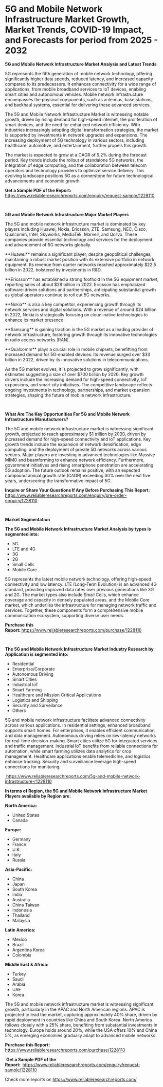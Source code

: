 <p><h1>5G and Mobile Network Infrastructure Market Growth, Market Trends, COVID-19 Impact, and Forecasts for period from 2025 - 2032</h1></p><p><strong>5G and Mobile Network Infrastructure Market Analysis and Latest Trends</strong></p>
<p><p>5G represents the fifth generation of mobile network technology, offering significantly higher data speeds, reduced latency, and increased capacity compared to its predecessors. It enhances connectivity for a wide range of applications, from mobile broadband services to IoT devices, enabling smart cities and autonomous vehicles. Mobile network infrastructure encompasses the physical components, such as antennas, base stations, and backhaul systems, essential for delivering these advanced services.</p><p>The 5G and Mobile Network Infrastructure Market is witnessing notable growth, driven by rising demand for high-speed internet, the proliferation of smart devices, and the need for enhanced network efficiency. With industries increasingly adopting digital transformation strategies, the market is supported by investments in network upgrades and expansions. The increasing deployment of 5G technology in various sectors, including healthcare, automotive, and entertainment, further propels this growth.</p><p>The market is expected to grow at a CAGR of 5.2% during the forecast period. Key trends include the rollout of standalone 5G networks, the integration of edge computing, and the collaboration between telecom operators and technology providers to optimize service delivery. This evolving landscape positions 5G as a cornerstone for future technological advancements and economic growth.</p></p>
<p><strong>Get a Sample PDF of the Report:&nbsp;</strong> <a href="https://www.reliableresearchreports.com/enquiry/request-sample/1228110?utm_campaign=2480&utm_medium=2&utm_source=Github&utm_content=ia&utm_term=15022025&utm_id=5g-and-mobile-network-infrastructure">https://www.reliableresearchreports.com/enquiry/request-sample/1228110</a></p>
<p>&nbsp;</p>
<p><strong>5G and Mobile Network Infrastructure Major Market Players</strong></p>
<p><p>The 5G and mobile network infrastructure market is dominated by key players including Huawei, Nokia, Ericsson, ZTE, Samsung, NEC, Cisco, Qualcomm, Intel, Skyworks, MediaTek, Marvell, and Qorvo. These companies provide essential technology and services for the deployment and advancement of 5G networks globally.</p><p>**Huawei** remains a significant player, despite geopolitical challenges, maintaining a robust market position with its extensive portfolio in network equipment. Its revenue from carrier networks reached approximately $22.5 billion in 2022, bolstered by investments in R&D.</p><p>**Ericsson** has established a strong foothold in the 5G equipment market, reporting sales of about $28 billion in 2022. Ericsson has emphasized software-driven solutions and partnerships, anticipating substantial growth as global operators continue to roll out 5G networks.</p><p>**Nokia** is also a key competitor, experiencing growth through its network services and digital solutions. With a revenue of around $24 billion in 2022, Nokia is strategically focusing on cloud-native technologies to enhance its market presence.</p><p>**Samsung** is gaining traction in the 5G market as a leading provider of network infrastructure, fostering growth through its innovative technologies in radio access networks (RAN). </p><p>**Qualcomm** plays a crucial role in mobile chipsets, benefitting from increased demand for 5G-enabled devices. Its revenue surged over $33 billion in 2022, driven by its innovative solutions in telecommunications.</p><p>As the 5G market evolves, it is projected to grow significantly, with estimates suggesting a size of over $700 billion by 2026. Key growth drivers include the increasing demand for high-speed connectivity, IoT expansions, and smart city initiatives. The competitive landscape reflects ongoing investments in technology, partnerships, and market expansion strategies, shaping the future of mobile network infrastructure.</p></p>
<p>&nbsp;</p>
<p><strong>What Are The Key Opportunities For 5G and Mobile Network Infrastructure Manufacturers?</strong></p>
<p><p>The 5G and mobile network infrastructure market is witnessing significant growth, projected to reach approximately $1 trillion by 2030, driven by increased demand for high-speed connectivity and IoT applications. Key growth trends include the expansion of network densification, edge computing, and the deployment of private 5G networks across various sectors. Major players are investing in advanced technologies like Massive MIMO and beamforming to enhance network efficiency. Furthermore, government initiatives and rising smartphone penetration are accelerating 5G adoption. The future outlook remains positive, with an expected compound annual growth rate (CAGR) exceeding 30% over the next five years, underscoring the transformative impact of 5G.</p></p>
<p><strong>Inquire or Share Your Questions If Any Before Purchasing This Report:</strong> <a href="https://www.reliableresearchreports.com/enquiry/pre-order-enquiry/1228110?utm_campaign=2480&utm_medium=2&utm_source=Github&utm_content=ia&utm_term=15022025&utm_id=5g-and-mobile-network-infrastructure">https://www.reliableresearchreports.com/enquiry/pre-order-enquiry/1228110</a></p>
<p>&nbsp;</p>
<p><strong>Market Segmentation</strong></p>
<p><strong>The 5G and Mobile Network Infrastructure Market Analysis by types is segmented into:</strong></p>
<p><ul><li>5G</li><li>LTE and 4G</li><li>3G</li><li>2G</li><li>Small Cells</li><li>Mobile Core</li></ul></p>
<p><p>5G represents the latest mobile network technology, offering high-speed connectivity and low latency. LTE (Long-Term Evolution) is an advanced 4G standard, providing improved data rates over previous generations like 3G and 2G. The market types also include Small Cells, which enhance coverage and capacity in densely populated areas, and the Mobile Core market, which underlies the infrastructure for managing network traffic and services. Together, these components form a comprehensive mobile communication ecosystem, supporting diverse user needs.</p></p>
<p><strong>Purchase this Report:&nbsp;</strong><a href="https://www.reliableresearchreports.com/purchase/1228110?utm_campaign=2480&utm_medium=2&utm_source=Github&utm_content=ia&utm_term=15022025&utm_id=5g-and-mobile-network-infrastructure">https://www.reliableresearchreports.com/purchase/1228110</a></p>
<p>&nbsp;</p>
<p><strong>The 5G and Mobile Network Infrastructure Market Industry Research by Application is segmented into:</strong></p>
<p><ul><li>Residential</li><li>Enterprise/Corporate</li><li>Autonomous Driving</li><li>Smart Cities</li><li>Industrial IoT</li><li>Smart Farming</li><li>Healthcare and Mission Critical Applications</li><li>Logistics and Shipping</li><li>Security and Surveilance</li><li>Others</li></ul></p>
<p><p>5G and mobile network infrastructure facilitate advanced connectivity across various applications. In residential settings, enhanced broadband supports smart homes. For enterprises, it enables efficient communication and data management. Autonomous driving relies on low-latency networks for real-time decision-making. Smart cities utilize 5G for integrated services and traffic management. Industrial IoT benefits from reliable connections for automation, while smart farming utilizes data analytics for crop management. Healthcare applications enable telemedicine, and logistics enhance tracking. Security and surveillance leverage high-speed connections for monitoring.</p></p>
<p><a href="https://www.reliableresearchreports.com/5g-and-mobile-network-infrastructure-r1228110?utm_campaign=2480&utm_medium=2&utm_source=Github&utm_content=ia&utm_term=15022025&utm_id=5g-and-mobile-network-infrastructure">&nbsp;https://www.reliableresearchreports.com/5g-and-mobile-network-infrastructure-r1228110</a></p>
<p><strong>In terms of Region, the 5G and Mobile Network Infrastructure Market Players available by Region are:</strong></p>
<p>
    <p> <strong> North America: </strong>
        <ul>
            <li>United States</li>
            <li>Canada</li>
        </ul>
        </p> 
    <p> <strong> Europe: </strong>
        <ul>
            <li>Germany</li>
            <li>France</li>
            <li>U.K.</li>
            <li>Italy</li>
            <li>Russia</li>
        </ul>
        </p> 
    <p> <strong> Asia-Pacific: </strong>
        <ul>
            <li>China</li>
            <li>Japan</li>
            <li>South Korea</li>
            <li>India</li>
            <li>Australia</li>
            <li>China Taiwan</li>
            <li>Indonesia</li>
            <li>Thailand</li>
            <li>Malaysia</li>
        </ul>
        </p> 
    <p> <strong> Latin America: </strong>
        <ul>
            <li>Mexico</li>
            <li>Brazil</li>
            <li>Argentina Korea</li>
            <li>Colombia</li>
        </ul>
        </p> 
    <p> <strong> Middle East & Africa: </strong>
        <ul>
            <li>Turkey</li>
            <li>Saudi</li>
            <li>Arabia</li>
            <li>UAE</li>
            <li>Korea</li>
        </ul>
    </p>
    </p>
<p><p>The 5G and mobile network infrastructure market is witnessing significant growth, particularly in the APAC and North American regions. APAC is projected to lead the market, capturing approximately 40% share, driven by rapid deployment in countries like China and South Korea. North America follows closely with a 25% share, benefiting from substantial investments in technology. Europe holds around 20%, while the USA offers 10% and China 5%, as emerging economies gradually adapt to advanced mobile networks.</p></p>
<p><strong>Purchase this Report: </strong><a href="https://www.reliableresearchreports.com/purchase/1228110?utm_campaign=2480&utm_medium=2&utm_source=Github&utm_content=ia&utm_term=15022025&utm_id=5g-and-mobile-network-infrastructure">https://www.reliableresearchreports.com/purchase/1228110</a></p>
<p>&nbsp;<strong>Get a Sample PDF of the Report:&nbsp;&nbsp;</strong><a href="https://www.reliableresearchreports.com/enquiry/request-sample/1228110?utm_campaign=2480&utm_medium=2&utm_source=Github&utm_content=ia&utm_term=15022025&utm_id=5g-and-mobile-network-infrastructure">https://www.reliableresearchreports.com/enquiry/request-sample/1228110</a></p>
<p><strong></strong></p>
<p>Check more reports on <a href="https://www.reliableresearchreports.com/?utm_campaign=2480&utm_medium=2&utm_source=Github&utm_content=ia&utm_term=15022025&utm_id=5g-and-mobile-network-infrastructure">https://www.reliableresearchreports.com/</a></p>
